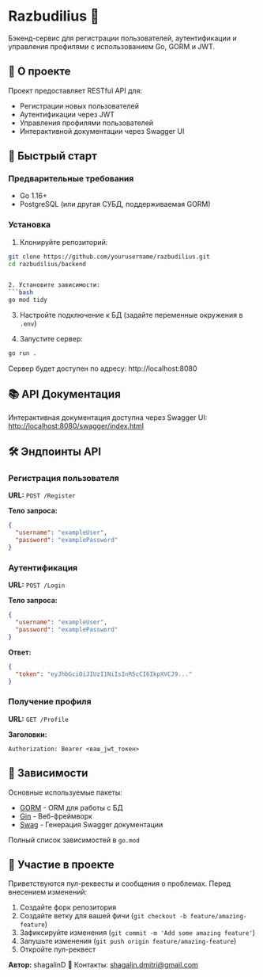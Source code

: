 # Razbudilius 🔧

Бэкенд-сервис для регистрации пользователей, аутентификации и управления профилями с использованием Go, GORM и JWT.

## 📖 О проекте

Проект предоставляет RESTful API для:

- Регистрации новых пользователей
- Аутентификации через JWT
- Управления профилями пользователей
- Интерактивной документации через Swagger UI

## 🚀 Быстрый старт

### Предварительные требования

- Go 1.16+
- PostgreSQL (или другая СУБД, поддерживаемая GORM)

### Установка

1. Клонируйте репозиторий:
```bash
git clone https://github.com/yourusername/razbudilius.git
cd razbudilius/backend


2. Установите зависимости:
```bash
go mod tidy
```

3. Настройте подключение к БД (задайте переменные окружения в `.env`)

4. Запустите сервер:
```bash
go run .
```

Сервер будет доступен по адресу: http://localhost:8080

## 📚 API Документация

Интерактивная документация доступна через Swagger UI:  
[http://localhost:8080/swagger/index.html](http://localhost:8080/swagger/index.html)

## 🛠 Эндпоинты API

### Регистрация пользователя
**URL:** `POST /Register`

**Тело запроса:**
```json
{
  "username": "exampleUser",
  "password": "examplePassword"
}
```

### Аутентификация
**URL:** `POST /Login`

**Тело запроса:**
```json
{
  "username": "exampleUser",
  "password": "examplePassword"
}
```

**Ответ:**
```json
{
  "token": "eyJhbGciOiJIUzI1NiIsInR5cCI6IkpXVCJ9..."
}
```

### Получение профиля
**URL:** `GET /Profile`

**Заголовки:**
```
Authorization: Bearer <ваш_jwt_токен>
```

## 🧩 Зависимости

Основные используемые пакеты:
- [GORM](https://gorm.io/) - ORM для работы с БД
- [Gin](https://gin-gonic.com/) - Веб-фреймворк
- [Swag](https://github.com/swaggo/swag) - Генерация Swagger документации

Полный список зависимостей в `go.mod`

## 🤝 Участие в проекте

Приветствуются пул-реквесты и сообщения о проблемах. Перед внесением изменений:
1. Создайте форк репозитория
2. Создайте ветку для вашей фичи (`git checkout -b feature/amazing-feature`)
3. Зафиксируйте изменения (`git commit -m 'Add some amazing feature'`)
4. Запушьте изменения (`git push origin feature/amazing-feature`)
5. Откройте пул-реквест


**Автор:** shagalinD 
📧 Контакты: [shagalin.dmitri@gmail.com](shagalin.dmitri@gmail.com)
```
